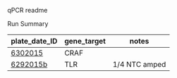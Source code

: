 qPCR readme

Run Summary

plate_date_ID  |  gene_target | notes 
---------------------|---------------------|----------
[6302015][6302015]	|  CRAF |                              |  
[6292015b][6292015b]	|  TLR |     1/4 NTC amped           |  




[6302015]: https://github.com/jheare/Resilience-Project/tree/master/qPCR%20data/6302015
[6292015b]: https://github.com/jheare/Resilience-Project/tree/master/qPCR%20data/6292015b
